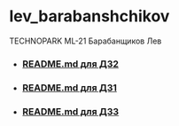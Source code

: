 # lev_barabanshchikov
TECHNOPARK ML-21 Барабанщиков Лев

- ### [README.md для ДЗ2](online_inference/README.md)
- ### [README.md для ДЗ1](ml_project/README.md)
- ### [README.md для ДЗ3](airflow_ml_dags/README.md)
